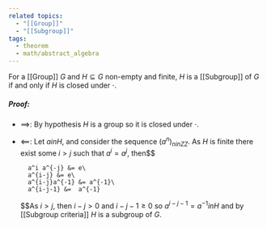 ```yaml
---
related topics:
  - "[[Group]]"
  - "[[Subgroup]]"
tags:
  - theorem
  - math/abstract_algebra
---
```

For a [[Group]] $G$ and $H\subseteq G$ non-empty and finite, $H$ is a [[Subgroup]] of $G$ if and only if $H$ is closed under $\cdot$.
##### Proof:
- $\implies$:
	By hypothesis $H$ is a group so it is closed under $\cdot$.
- $\impliedby$:
	Let $a in H$, and consider the sequence $(a^n)_{n in  ZZ}$. As $H$ is finite there exist some $i> j$ such that $a^i = a^j$, then$$
	
		a^i a^{-j} &= e\
		a^{i-j} &= e\
		a^{i-j}a^{-1} &= a^{-1}\
		a^{i-j-1} &=  a^{-1}
	
	$$As $i>j$, then $i-j>0$ and $i-j-1 \geq 0$ so $a^{i-j-1}=a^{-1}  in H$ and by [[Subgroup criteria]] $H$ is a subgroup of $G$.